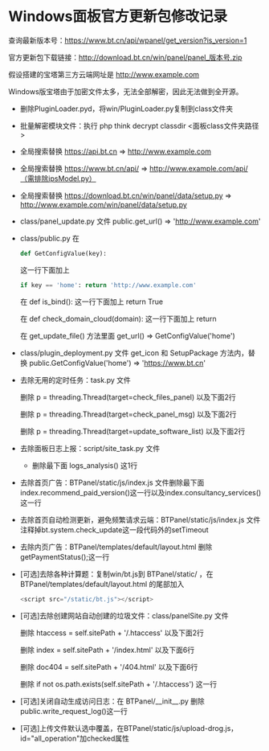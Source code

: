# Windows面板官方更新包修改记录

查询最新版本号：https://www.bt.cn/api/wpanel/get_version?is_version=1

官方更新包下载链接：http://download.bt.cn/win/panel/panel_版本号.zip

假设搭建的宝塔第三方云端网址是 http://www.example.com

Windows版宝塔由于加密文件太多，无法全部解密，因此无法做到全开源。

- 删除PluginLoader.pyd，将win/PluginLoader.py复制到class文件夹

- 批量解密模块文件：执行 php think decrypt classdir <面板class文件夹路径>

- 全局搜索替换 https://api.bt.cn => http://www.example.com

- 全局搜索替换 https://www.bt.cn/api/ => http://www.example.com/api/（需排除ipsModel.py）

- 全局搜索替换 https://download.bt.cn/win/panel/data/setup.py => http://www.example.com/win/panel/data/setup.py

- class/panel_update.py 文件 public.get_url() =>  'http://www.example.com'

- class/public.py 在 

  ```python
  def GetConfigValue(key):
  ```

  这一行下面加上

  ```python
  if key == 'home': return 'http://www.example.com'
  ```

  在 def is_bind(): 这一行下面加上 return True

  在 def check_domain_cloud(domain): 这一行下面加上 return

  在 get_update_file() 方法里面 get_url() => GetConfigValue('home')

- class/plugin_deployment.py 文件 get_icon 和 SetupPackage 方法内，替换 public.GetConfigValue('home') => 'https://www.bt.cn'

- 去除无用的定时任务：task.py 文件

  删除 p = threading.Thread(target=check_files_panel) 以及下面2行

  删除 p = threading.Thread(target=check_panel_msg) 以及下面2行

  删除 p = threading.Thread(target=update_software_list) 以及下面2行

- 去除面板日志上报：script/site_task.py 文件

  - 删除最下面 logs_analysis() 这1行

- 去除首页广告：BTPanel/static/js/index.js 文件删除最下面index.recommend_paid_version()这一行以及index.consultancy_services()这一行

- 去除首页自动检测更新，避免频繁请求云端：BTPanel/static/js/index.js 文件注释掉bt.system.check_update这一段代码外的setTimeout

- 去除内页广告：BTPanel/templates/default/layout.html 删除getPaymentStatus();这一行

- [可选]去除各种计算题：复制win/bt.js到 BTPanel/static/ ，在 BTPanel/templates/default/layout.html 的尾部加入

  ```javascript
  <script src="/static/bt.js"></script>
  ```

- [可选]去除创建网站自动创建的垃圾文件：class/panelSite.py 文件

  删除 htaccess = self.sitePath + '/.htaccess' 以及下面2行

  删除 index = self.sitePath + '/index.html' 以及下面6行

  删除 doc404 = self.sitePath + '/404.html' 以及下面6行

  删除 if not os.path.exists(self.sitePath + '/.htaccess') 这一行

- [可选]关闭自动生成访问日志：在 BTPanel/\_\_init\_\_.py  删除public.write_request_log()这一行

- [可选]上传文件默认选中覆盖，在BTPanel/static/js/upload-drog.js，id="all_operation"加checked属性

